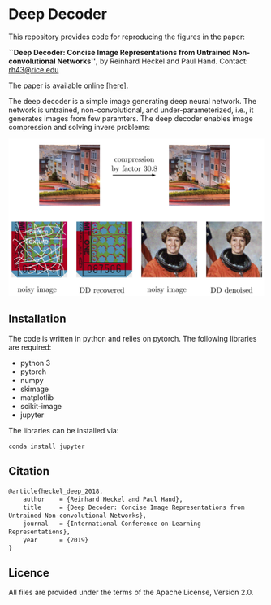 # Deep Decoder

This repository provides code for reproducing the figures in the  paper:

**``Deep Decoder: Concise Image Representations from Untrained Non-convolutional Networks''**, by Reinhard Heckel and Paul Hand. Contact: rh43@rice.edu

The paper is available online [[here]](http://www.reinhardheckel.com/papers/deep_decoder.pdf).

The deep decoder is a simple image generating deep neural network. The network is untrained, non-convolutional, and under-parameterized, i.e., it generates images from few paramters. The deep decoder enables image compression and solving invere problems:

![](test_data/dd_illustration.jpg)


## Installation

The code is written in python and relies on pytorch. The following libraries are required: 
- python 3
- pytorch
- numpy
- skimage
- matplotlib
- scikit-image
- jupyter

The libraries can be installed via:
```
conda install jupyter
```


## Citation
```
@article{heckel_deep_2018,
    author    = {Reinhard Heckel and Paul Hand},
    title     = {Deep Decoder: Concise Image Representations from Untrained Non-convolutional Networks},
    journal   = {International Conference on Learning Representations},
    year      = {2019}
}
```

## Licence

All files are provided under the terms of the Apache License, Version 2.0.
